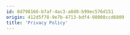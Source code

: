 ```yaml
---
id: 0d798166-b7af-4ac3-a8d8-b99ec576d151
origin: 412d5f78-9e7b-4713-bdf4-98008ccd6809
title: 'Privacy Policy'
---
```


